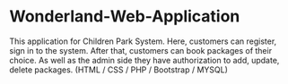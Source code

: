 # Wonderland-Web-Application
This application for Children Park System. Here, customers can register, sign in to the system. After that, customers can book packages of their choice. As well as the admin side they have authorization to add, update, delete packages. (HTML / CSS / PHP / Bootstrap / MYSQL) 
